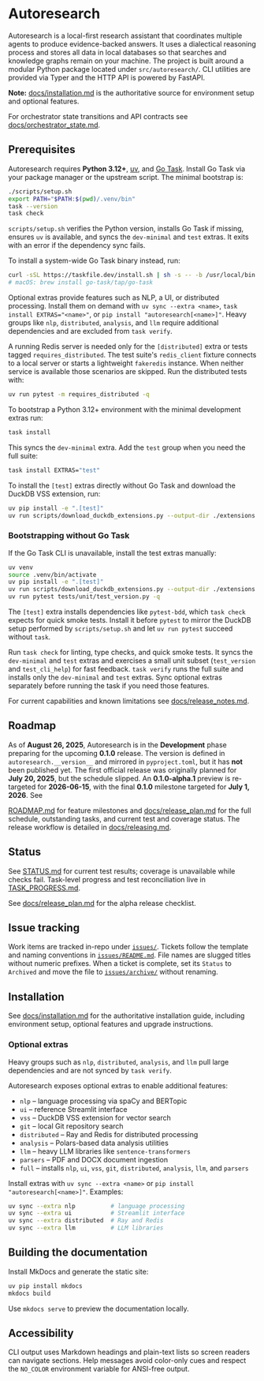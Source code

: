 # Autoresearch

Autoresearch is a local-first research assistant that coordinates multiple agents to
produce evidence-backed answers. It uses a dialectical reasoning process and stores all
data in local databases so that searches and knowledge graphs remain on your machine.
The project is built around a modular Python package located under `src/autoresearch/`.
CLI utilities are provided via Typer and the HTTP API is powered by FastAPI.

**Note:** [docs/installation.md](docs/installation.md) is the authoritative
source for environment setup and optional features.

For orchestrator state transitions and API contracts see
[docs/orchestrator_state.md](docs/orchestrator_state.md).

## Prerequisites

Autoresearch requires **Python 3.12+**, [uv](https://github.com/astral-sh/uv),
and [Go Task](https://taskfile.dev/). Install Go Task via your package manager
or the upstream script. The minimal bootstrap is:

```bash
./scripts/setup.sh
export PATH="$PATH:$(pwd)/.venv/bin"
task --version
task check
```

`scripts/setup.sh` verifies the Python version, installs Go Task if missing,
ensures `uv` is available, and syncs the `dev-minimal` and `test` extras. It
exits with an error if the dependency sync fails.

To install a system-wide Go Task binary instead, run:

```bash
curl -sSL https://taskfile.dev/install.sh | sh -s -- -b /usr/local/bin
# macOS: brew install go-task/tap/go-task
```

Optional extras provide features such as NLP, a UI, or distributed
processing. Install them on demand with `uv sync --extra <name>`,
`task install EXTRAS="<name>"`, or
`pip install "autoresearch[<name>]"`. Heavy groups like `nlp`,
`distributed`, `analysis`, and `llm` require additional dependencies and
are excluded from `task verify`.

A running Redis server is needed only for the `[distributed]` extra or tests
tagged `requires_distributed`. The test suite's `redis_client` fixture connects
to a local server or starts a lightweight `fakeredis` instance. When neither
service is available those scenarios are skipped. Run the distributed tests
with:

```bash
uv run pytest -m requires_distributed -q
```

To bootstrap a Python 3.12+ environment with the minimal development extras run:

```bash
task install
```

This syncs the `dev-minimal` extra. Add the `test` group when you need the full
suite:

```bash
task install EXTRAS="test"
```

To install the `[test]` extras directly without Go Task and download the DuckDB
VSS extension, run:

```bash
uv pip install -e ".[test]"
uv run scripts/download_duckdb_extensions.py --output-dir ./extensions
```

### Bootstrapping without Go Task

If the Go Task CLI is unavailable, install the test extras manually:

```bash
uv venv
source .venv/bin/activate
uv pip install -e ".[test]"
uv run scripts/download_duckdb_extensions.py --output-dir ./extensions
uv run pytest tests/unit/test_version.py -q
```

The `[test]` extra installs dependencies like `pytest-bdd`, which `task check`
expects for quick smoke tests. Install it before `pytest` to mirror the DuckDB
setup performed by `scripts/setup.sh` and let `uv run pytest` succeed without
`task`.

Run `task check` for linting, type checks, and quick smoke tests. It syncs the
`dev-minimal` and `test` extras and exercises a small unit subset (`test_version`
and `test_cli_help`) for fast feedback. `task verify` runs the full suite and
installs only the `dev-minimal` and `test` extras. Sync optional extras
separately before running the task if you need those features.

For current capabilities and known limitations see
[docs/release_notes.md](docs/release_notes.md).

## Roadmap

As of **August 26, 2025**, Autoresearch is in the **Development** phase
preparing for the upcoming **0.1.0** release. The version is defined in
`autoresearch.__version__` and mirrored in `pyproject.toml`, but it has
**not** been published yet. The first official release was originally
planned for **July 20, 2025**, but the schedule slipped. An
**0.1.0-alpha.1** preview is re-targeted for **2026-06-15**, with
the final **0.1.0** milestone targeted for **July 1, 2026**. See

[ROADMAP.md](ROADMAP.md) for feature milestones and
[docs/release_plan.md](docs/release_plan.md) for the full schedule,
outstanding tasks, and current test and coverage status. The release
workflow is detailed in [docs/releasing.md](docs/releasing.md).

## Status

See [STATUS.md](STATUS.md) for current test results; coverage is unavailable
while checks fail.
Task-level progress and test reconciliation live in
[TASK_PROGRESS.md](TASK_PROGRESS.md).

See [docs/release_plan.md](docs/release_plan.md#alpha-release-checklist) for the
alpha release checklist.

## Issue tracking

Work items are tracked in-repo under [`issues/`](issues). Tickets follow
the template and naming conventions in
[`issues/README.md`](issues/README.md). File names are slugged titles
without numeric prefixes. When a ticket is complete, set its `Status` to
`Archived` and move the file to [`issues/archive/`](issues/archive)
without renaming.

## Installation

See [docs/installation.md](docs/installation.md) for the authoritative
installation guide, including environment setup, optional features and
upgrade instructions.

### Optional extras

Heavy groups such as `nlp`, `distributed`, `analysis`, and `llm` pull large
dependencies and are not synced by `task verify`.

Autoresearch exposes optional extras to enable additional features:

- `nlp` – language processing via spaCy and BERTopic
- `ui` – reference Streamlit interface
- `vss` – DuckDB VSS extension for vector search
- `git` – local Git repository search
- `distributed` – Ray and Redis for distributed processing
- `analysis` – Polars-based data analysis utilities
- `llm` – heavy LLM libraries like `sentence-transformers`
- `parsers` – PDF and DOCX document ingestion
- `full` – installs `nlp`, `ui`, `vss`, `git`, `distributed`,
  `analysis`, `llm`, and `parsers`

Install extras with `uv sync --extra <name>` or
`pip install "autoresearch[<name>]"`. Examples:

```bash
uv sync --extra nlp          # language processing
uv sync --extra ui           # Streamlit interface
uv sync --extra distributed  # Ray and Redis
uv sync --extra llm          # LLM libraries
```

## Building the documentation

Install MkDocs and generate the static site:

```bash
uv pip install mkdocs
mkdocs build
```

Use `mkdocs serve` to preview the documentation locally.

## Accessibility

CLI output uses Markdown headings and plain-text lists so screen readers can
navigate sections. Help messages avoid color-only cues and respect the
`NO_COLOR` environment variable for ANSI-free output.
